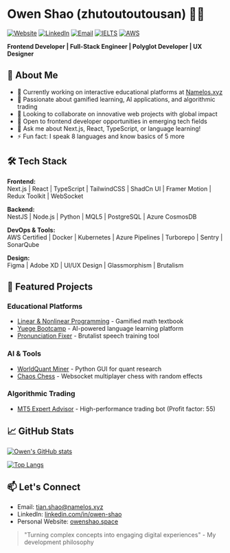 # Owen Shao (zhutoutoutousan) 👨‍💻

[![Website](https://img.shields.io/badge/Website-owenshao.space-blue)](https://owenshao.space)
[![LinkedIn](https://img.shields.io/badge/LinkedIn-Owen_Shao-blue)](https://linkedin.com/in/owen-shao)
[![Email](https://img.shields.io/badge/Email-tian.shao@namelos.xyz-red)](mailto:tian.shao@namelos.xyz)
[![IELTS](https://img.shields.io/badge/IELTS-7.5-yellow)](https://www.ielts.org/)
[![AWS](https://img.shields.io/badge/AWS-Certified-orange)](https://www.aws.amazon.com/certification/)

**Frontend Developer | Full-Stack Engineer | Polyglot Developer | UX Designer**

## 🚀 About Me

- 🔭 Currently working on interactive educational platforms at [Namelos.xyz](https://namelos.xyz)
- 🌱 Passionate about gamified learning, AI applications, and algorithmic trading
- 👯 Looking to collaborate on innovative web projects with global impact
- 🤔 Open to frontend developer opportunities in emerging tech fields
- 💬 Ask me about Next.js, React, TypeScript, or language learning!
- ⚡ Fun fact: I speak 8 languages and know basics of 5 more

## 🛠 Tech Stack

**Frontend:**  
Next.js | React | TypeScript | TailwindCSS | ShadCn UI | Framer Motion | Redux Toolkit | WebSocket

**Backend:**  
NestJS | Node.js | Python | MQL5 | PostgreSQL | Azure CosmosDB

**DevOps & Tools:**  
AWS Certified | Docker | Kubernetes | Azure Pipelines | Turborepo | Sentry | SonarQube

**Design:**  
Figma | Adobe XD | UI/UX Design | Glassmorphism | Brutalism

## 🌟 Featured Projects

### Educational Platforms
- [Linear & Nonlinear Programming](https://www.linear-and-nonlinear-programming.xyz/) - Gamified math textbook
- [Yuege Bootcamp](https://yuege-bootcamp.it.com/) - AI-powered language learning platform
- [Pronunciation Fixer](https://www.pronunciation.site/) - Brutalist speech training tool

### AI & Tools
- [WorldQuant Miner](https://github.com/zhutoutoutousan/worldquant-miner) - Python GUI for quant research
- [Chaos Chess](https://www.chaoschess.xyz/) - Websocket multiplayer chess with random effects

### Algorithmic Trading
- [MT5 Expert Advisor](https://www.youtube.com/watch?v=6PdvdFeWl78) - High-performance trading bot (Profit factor: 55)

## 📈 GitHub Stats

[![Owen's GitHub stats](https://github-readme-stats.vercel.app/api?username=zhutoutoutousan&show_icons=true&theme=radical)](https://github.com/zhutoutoutousan)

[![Top Langs](https://github-readme-stats.vercel.app/api/top-langs/?username=zhutoutoutousan&layout=compact&theme=radical)](https://github.com/zhutoutoutousan)

## 📫 Let's Connect

- Email: [tian.shao@namelos.xyz](mailto:tian.shao@namelos.xyz)
- LinkedIn: [linkedin.com/in/owen-shao](https://linkedin.com/in/owen-shao)
- Personal Website: [owenshao.space](https://owenshao.space)

> "Turning complex concepts into engaging digital experiences" - My development philosophy
